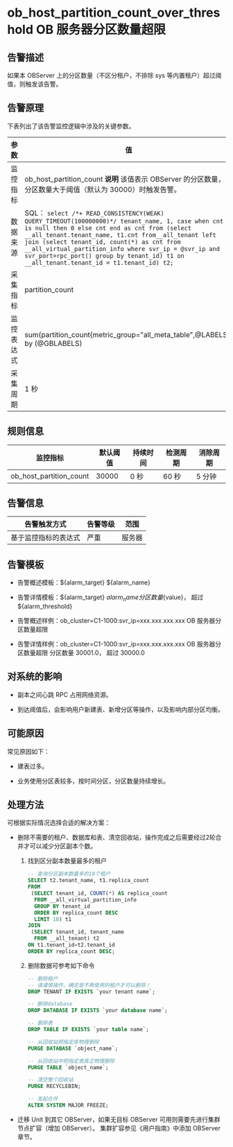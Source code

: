 ob_host_partition_count_over_threshold OB 服务器分区数量超限
========================================================================

**告警描述**
-----------------------------

如果本 OBServer 上的分区数量（不区分租户，不排除 sys 等内置租户）超过阈值，则触发该告警。

告警原理
-------------------------

下表列出了该告警监控逻辑中涉及的关键参数。

|  参数   |                                                                                                                                                                                                                               值                                                                                                                                                                                                                               |
|-------|---------------------------------------------------------------------------------------------------------------------------------------------------------------------------------------------------------------------------------------------------------------------------------------------------------------------------------------------------------------------------------------------------------------------------------------------------------------|
| 监控指标  | ob_host_partition_count **说明**  该值表示 OBServer 的分区数量，当分区数量大于阈值（默认为 30000）时触发告警。                                                                                                                                                                                                                                                                                                                                                |
| 数据来源  | SQL： ```select /*+ READ_CONSISTENCY(WEAK) QUERY_TIMEOUT(100000000)*/ tenant_name, 1, case when cnt is null then 0 else cnt end as cnt from (select __all_tenant.tenant_name, t1.cnt from__all_tenant left join (select tenant_id, count(*) as cnt from __all_virtual_partition_info where svr_ip = @svr_ip and svr_port=rpc_port() group by tenant_id) t1 on __all_tenant.tenant_id = t1.tenant_id) t2; ```  |
| 采集指标  | partition_count                                                                                                                                                                                                                                                                                                                                                                                                                                               |
| 监控表达式 | sum(partition_count{metric_group="all_meta_table",@LABELS}) by (@GBLABELS)                                                                                                                                                                                                                                                                                                                                                                                    |
| 采集周期  | 1 秒                                                                                                                                                                                                                                                                                                                                                                                                                                                           |

**规则信息**
-----------------------------

|          监控指标           | 默认阈值  | 持续时间 | 检测周期 | 消除周期 |
|-------------------------|-------|------|------|------|
| ob_host_partition_count | 30000 | 0 秒  | 60 秒 | 5 分钟 |

**告警信息**
-----------------------------

|   告警触发方式   | 告警等级 | 范围  |
|------------|------|-----|
| 基于监控指标的表达式 | 严重   | 服务器 |

**告警模板**
-----------------------------

* 告警概述模板：${alarm_target} ${alarm_name}

* 告警详情模板：${alarm_target} ${alarm_name}分区数量${value}， 超过 ${alarm_threshold}

* 告警概述样例：ob_cluster=C1-1000:svr_ip=xxx.xxx.xxx.xxx OB 服务器分区数量超限

* 告警详情样例：ob_cluster=C1-1000:svr_ip=xxx.xxx.xxx.xxx OB 服务器分区数量超限 分区数量 30001.0， 超过 30000.0

**对系统的影响**
-------------------------------

* 副本之间心跳 RPC 占用网络资源。

* 到达阈值后，会影响用户新建表、新增分区等操作，以及影响内部分区均衡。

**可能原因**
-----------------------------

常见原因如下：

* 建表过多。

* 业务使用分区表较多，按时间分区，分区数量持续增长。

**处理方法**
-----------------------------

可根据实际情况选择合适的解决方案：

* 删除不需要的租户、数据库和表、清空回收站，操作完成之后需要经过2轮合并才可以减少分区副本个数。

  1. 找到区分副本数量最多的租户

     ```sql
     -- 查询分区副本数最多的10个租户
     SELECT t2.tenant_name, t1.replica_count
     FROM 
      (SELECT tenant_id, COUNT(*) AS replica_count
       FROM __all_virtual_partition_info
       GROUP BY tenant_id
       ORDER BY replica_count DESC
       LIMIT 10) t1
     JOIN
      (SELECT tenant_id, tenant_name
       FROM __all_tenant) t2
     ON t1.tenant_id=t2.tenant_id
     ORDER BY replica_count DESC;
     ```

  2. 删除数据可参考如下命令

     ```sql
     -- 删除租户
     -- 请谨慎操作，确定是不再使用的租户才可以删除！
     DROP TENANT IF EXISTS `your tenant name`;
     
     -- 删除database
     DROP DATABASE IF EXISTS `your database name`;
     
     -- 删除表
     DROP TABLE IF EXISTS `your table name`;
     
     -- 从回收站把指定库物理删除
     PURGE DATABASE `object_name`;
     
     -- 从回收站中把指定表真正物理删除
     PURGE TABLE `object_name`;
     
     -- 清空整个回收站
     PURGE RECYCLEBIN;
     
     -- 发起合并
     ALTER SYSTEM MAJOR FREEZE;
     ```

* 迁移 Unit 到其它 OBServer，如果无目标 OBServer 可用则需要先进行集群节点扩容（增加 OBServer）。 集群扩容参见《用户指南》中添加 OBServer 章节。
